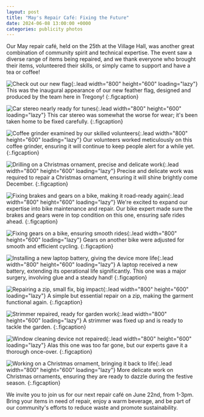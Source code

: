 ```yaml
---
layout: post
title: "May's Repair Café: Fixing the Future"
date: 2024-06-08 13:00:00 +0000
categories: publicity photos
---
```


Our May repair café, held on the 25th at the Village Hall, was another great combination of community spirit and technical expertise. The event saw a diverse range of items being repaired, and we thank everyone who brought their items, volunteered their skills, or simply came to support and have a tea or coffee!

![Check out our new flag](/assets/mayRepairs/flagOnDisplay.jpeg){:.lead width="800" height="600" loading="lazy"}
This was the inaugural appearance of our new feather flag, designed and produced by the team here in Tregony!
{:.figcaption}


![Car stereo nearly ready for tunes](/assets/mayRepairs/carStereo.jpeg){:.lead width="800" height="600" loading="lazy"}
This car stereo was somewhat the worse for wear; it's been taken home to be fixed carefully.
{:.figcaption}

![Coffee grinder examined by our skilled volunteers](/assets/mayRepairs/coffeeGrinder.jpeg){:.lead width="800" height="600" loading="lazy"}
Our volunteers worked meticulously on this coffee grinder, ensuring it will continue to keep people alert for a while yet.
{:.figcaption}

![Drilling on a Christmas ornament, precise and delicate work](/assets/mayRepairs/drillingOnAChristmasOrnament.jpeg){:.lead width="800" height="600" loading="lazy"}
Precise and delicate work was required to repair a Christmas ornament, ensuring it will shine brightly come December.
{:.figcaption}

![Fixing brakes and gears on a bike, making it road-ready again](/assets/mayRepairs/fixingBrakesAndGearsOnABike.jpeg){:.lead width="800" height="600" loading="lazy"}
We're excited to expand our expertise into bike maintenance and repair. Our bike expert made sure the brakes and gears were in top condition on this one, ensuring safe rides ahead.
{:.figcaption}

![Fixing gears on a bike, ensuring smooth rides](/assets/mayRepairs/fixingGearsOnABike.jpeg){:.lead width="800" height="600" loading="lazy"}
Gears on another bike were adjusted for smooth and efficient cycling.
{:.figcaption}

![Installing a new laptop battery, giving the device more life](/assets/mayRepairs/installingANewLaptopBattery.jpeg){:.lead width="800" height="600" loading="lazy"}
A laptop received a new battery, extending its operational life significantly. This one was a major surgery, involving glue and a steady hand!
{:.figcaption}

![Repairing a zip, small fix, big impact](/assets/mayRepairs/repairingAZip.jpeg){:.lead width="800" height="600" loading="lazy"}
A simple but essential repair on a zip, making the garment functional again.
{:.figcaption}

![Strimmer repaired, ready for garden work](/assets/mayRepairs/strimmer.jpeg){:.lead width="800" height="600" loading="lazy"}
A strimmer was fixed up and is ready to tackle the garden.
{:.figcaption}

![Window cleaning device not repaired](/assets/mayRepairs/windowCleaningDevice.jpeg){:.lead width="800" height="600" loading="lazy"}
Alas this one was too far gone, but our experts gave it a thorough once-over.
{:.figcaption}

![Working on a Christmas ornament, bringing it back to life](/assets/mayRepairs/workingOnAChristmasOrnament.jpeg){:.lead width="800" height="600" loading="lazy"}
More delicate work on Christmas ornaments, ensuring they are ready to dazzle during the festive season.
{:.figcaption}

We invite you to join us for our next repair café on June 22nd, from 1-3pm. Bring your items in need of repair, enjoy a warm beverage, and be part of our community's efforts to reduce waste and promote sustainability.
